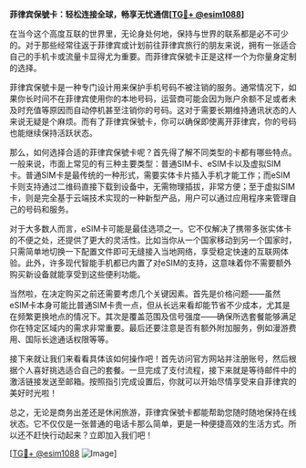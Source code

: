 **菲律宾保號卡：轻松连接全球，畅享无忧通信[[TG💪+ @esim1088](https://t.me/s/esim1088)]**

在当今这个高度互联的世界里，无论身处何地，保持与世界的联系都是必不可少的。对于那些经常往返于菲律宾或计划前往菲律宾旅行的朋友来说，拥有一张适合自己的手机卡或流量卡显得尤为重要。而菲律宾保號卡正是这样一个为你量身定制的选择。

菲律宾保號卡是一种专门设计用来保护手机号码不被注销的服务。通常情况下，如果你长时间不在菲律宾使用你的本地号码，运营商可能会因为账户余额不足或者未及时充值等原因而自动停机甚至注销你的号码。这对于需要长期维持通讯状态的人来说无疑是个麻烦。而有了菲律宾保號卡，你可以确保即使离开菲律宾，你的号码也能继续保持活跃状态。

那么，如何选择合适的菲律宾保號卡呢？首先得了解不同类型的卡都有哪些特点。一般来说，市面上常见的有三种主要类型：普通SIM卡、eSIM卡以及虚拟SIM卡。普通SIM卡是最传统的一种形式，需要实体卡片插入手机才能工作；而eSIM卡则支持通过二维码直接下载到设备中，无需物理插拔，非常方便；至于虚拟SIM卡，则是完全基于云端技术实现的一种新型产品，用户可以通过应用程序来管理自己的号码和服务。

对于大多数人而言，eSIM卡可能是最佳选项之一。它不仅解决了携带多张实体卡的不便之处，还提供了更大的灵活性。比如当你从一个国家移动到另一个国家时，只需简单地切换一下配置文件即可无缝接入当地网络，享受稳定快速的互联网体验。此外，许多现代智能手机都已内置了对eSIM的支持，这意味着你不需要额外购买新设备就能享受到这些便利功能。

当然啦，在决定购买之前还需要考虑几个关键因素。首先是价格问题——虽然eSIM卡本身可能比普通SIM卡贵一点，但从长远来看却能节省不少成本，尤其是在频繁更换地点的情况下。其次是覆盖范围及信号强度——确保所选套餐能够满足你在特定区域内的需求非常重要。最后还要注意是否有额外附加服务，例如漫游费用、国际长途通话权限等等。

接下来就让我们来看看具体该如何操作吧！首先访问官方网站并注册账号，然后根据个人喜好挑选适合自己的套餐。一旦完成了支付流程，接下来就是等待邮件中的激活链接发送至邮箱。按照指引完成设置后，你就可以开始尽情享受来自菲律宾的美好时光啦！

总之，无论是商务出差还是休闲旅游，菲律宾保號卡都能帮助您随时随地保持在线状态。它不仅仅是一张普通的电话卡那么简单，更是一种便捷高效的生活方式。所以还不赶快行动起来？立即加入我们吧！

[[TG💪+ @esim1088](https://t.me/s/esim1088) ![Image](https://i.postimg.cc/4NQfJmqS/Snipaste-2025-05-13-00-14-12.png)]
